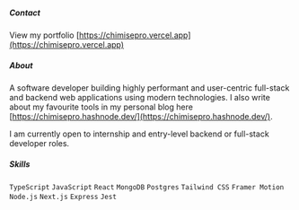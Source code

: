 ##### Contact
View my portfolio [https://chimisepro.vercel.app](https://chimisepro.vercel.app)

##### About
A software developer building highly performant and user-centric full-stack and backend web applications using modern technologies. I also write about my favourite tools in my personal blog here [https://chimisepro.hashnode.dev/](https://chimisepro.hashnode.dev/).

I am currently open to internship and entry-level backend or full-stack developer roles.

##### Skills
```TypeScript``` ```JavaScript``` ```React``` ```MongoDB``` ```Postgres``` ```Tailwind CSS``` ```Framer Motion``` ```Node.js``` ```Next.js``` ```Express``` ```Jest```
